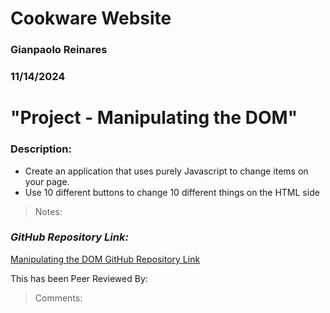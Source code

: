 # Cookware Website

### Gianpaolo Reinares
### 11/14/2024
# "Project - Manipulating the DOM"
### Description: 
- Create an application that uses purely Javascript to change items on your page.
- Use 10 different buttons to change 10 different things on the HTML side

> Notes: 

### _GitHub Repository Link:_
[Manipulating the DOM GitHub Repository Link](https://github.com/MandoxaElemental/Manipulating-the-DOM)


This has been Peer Reviewed By: 
> Comments: 
